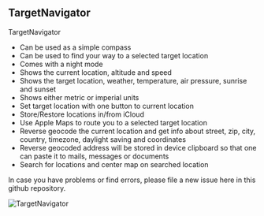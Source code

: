 ## TargetNavigator

TargetNavigator
- Can be used as a simple compass
- Can be used to find your way to a selected target location
- Comes with a night mode
- Shows the current location, altitude and speed
- Shows the target location, weather, temperature, air pressure, sunrise and sunset
- Shows either metric or imperial units
- Set target location with one button to current location
- Store/Restore locations in/from iCloud
- Use Apple Maps to route you to a selected target location
- Reverse geocode the current location and get info about street, zip, city, country, timezone, daylight saving and coordinates
- Reverse geocoded address will be stored in device clipboard so that one can paste it to mails, messages or documents
- Search for locations and center map on searched location

In case you have problems or find errors, please file a new issue here in this github repository.

![TargetNavigator](https://i.ibb.co/4VJHPj2/Navigator-Overview.png)

